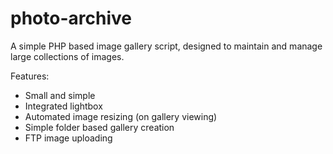 # photo-archive
A simple PHP based image gallery script, designed to maintain and manage large collections of images.

Features:
* Small and simple
* Integrated lightbox
* Automated image resizing (on gallery viewing)
* Simple folder based gallery creation
* FTP image uploading
